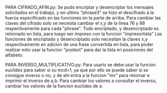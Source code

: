 PARA CIFRADO_AFIN.py:
Se pudo encriptar y desencriptar los mensajes solicitados en el trabajo, y en ultimo "phrase3" se hizo el descifrado a la fuerza especificado en las funciones en la parte de arriba.
Para cambiar las claves del cifrado solo se necesita cambiar el x,y de la linea 76 y 88 respectivamente para cada "phrase".
Todo encriptado, y desencriptado es retornado en lista, para luego ser impreso con la funcion "impresorlista"
Las funciones de encriptado y desencriptado solo necesitan la claves x,y respectivamente en adicion de una frase convertida en lista, para poder realizar esto usar la funcion "postext" para dar la lista en posiciones del alfabeto.




PARA INVERSO_MULTIPLICATIVO.py:
Para usarlo se debe usar la funcion euclides para saber si su mcd=1, ya que por ello se puede saber si se consigue inverso o no, y de ahi entra a la funcion "inv" para retornar e imprimir el inverso de a,b.
Para cambiar los valores a consultar el inverso, cambiar los valores de la funcion euclides de a.